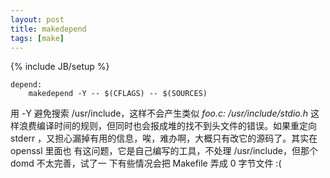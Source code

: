 ```yaml
---
layout: post
title: makedepend
tags: [make]
---
```

{% include JB/setup %}

    depend:
    	makedepend -Y -- $(CFLAGS) -- $(SOURCES)

用 -Y 避免搜索 /usr/include，这样不会产生类似 _foo.c: /usr/include/stdio.h_
这样浪费编译时间的规则，但同时也会报成堆的找不到头文件的错误。如果重定向stderr
，又担心漏掉有用的信息，唉，难办啊，大概只有改它的源码了。其实在 openssl 里面也
有这问题，它是自己编写的工具，不处理 /usr/include，但那个 domd 不太完善，试了一
下有些情况会把 Makefile 弄成 0 字节文件 :(
